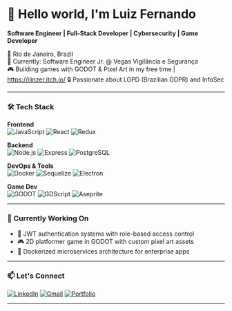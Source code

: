 # 👋 Hello world, I'm Luiz Fernando

**Software Engineer | Full-Stack Developer | Cybersecurity | Game Developer**

📍 Rio de Janeiro, Brazil  
💼 Currently: Software Engineer Jr. @ Vegas Vigilância e Segurança  
🎮 Building games with GODOT & Pixel Art in my free time | https://ilinzer.itch.io/
🔒 Passionate about LGPD (Brazilian GDPR) and InfoSec  

---

### 🛠️ Tech Stack

**Frontend**  
![JavaScript](https://img.shields.io/badge/-JavaScript-F7DF1E?logo=javascript&logoColor=black)
![React](https://img.shields.io/badge/-React-61DAFB?logo=react&logoColor=white)
![Redux](https://img.shields.io/badge/-Redux-764ABC?logo=redux&logoColor=white)

**Backend**  
![Node.js](https://img.shields.io/badge/-Node.js-339933?logo=node.js&logoColor=white)
![Express](https://img.shields.io/badge/-Express-000000?logo=express&logoColor=white)
![PostgreSQL](https://img.shields.io/badge/-PostgreSQL-4169E1?logo=postgresql&logoColor=white)

**DevOps & Tools**  
![Docker](https://img.shields.io/badge/-Docker-2496ED?logo=docker&logoColor=white)
![Sequelize](https://img.shields.io/badge/-Sequelize-52B0E7?logo=sequelize&logoColor=white)
![Electron](https://img.shields.io/badge/-Electron-47848F?logo=electron&logoColor=white)

**Game Dev**  
![GODOT](https://img.shields.io/badge/-GODOT-478CBF?logo=godot-engine&logoColor=white)
![GDScript](https://img.shields.io/badge/-GDScript-355570?logo=godot-engine&logoColor=white)
![Aseprite](https://img.shields.io/badge/-Aseprite-7D929E?logo=aseprite&logoColor=white)

---

### 📌 Currently Working On

- 🔐 JWT authentication systems with role-based access control
- 🎮 2D platformer game in GODOT with custom pixel art assets
- 🐳 Dockerized microservices architecture for enterprise apps

---

### 📫 Let's Connect

[![LinkedIn](https://img.shields.io/badge/-LinkedIn-0A66C2?logo=linkedin&logoColor=white)](https://www.linkedin.com/in/luizfernandoss)
[![Gmail](https://img.shields.io/badge/-Email-EA4335?logo=gmail&logoColor=white)](mailto:luiz.silveira.cic@gmail.com)
[![Portfolio](https://img.shields.io/badge/-GitHub_Portfolio-181717?logo=github&logoColor=white)](https://github.com/Linzer-Cyberheart)

---
